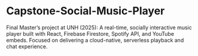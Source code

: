 # Capstone-Social-Music-Player
Final Master’s project at UNH (2025): A real-time, socially interactive music player built with React, Firebase Firestore, Spotify API, and YouTube embeds. Focused on delivering a cloud-native, serverless playback and chat experience.
